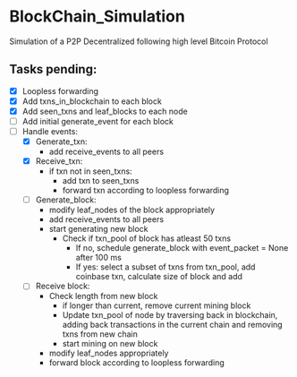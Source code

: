 # BlockChain_Simulation
Simulation of a P2P Decentralized following high level Bitcoin Protocol

## Tasks pending:
- [x] Loopless forwarding
- [x] Add txns_in_blockchain to each block
- [x] Add seen_txns and leaf_blocks to each node
- [ ] Add initial generate_event for each block
- [ ] Handle events:
    - [x] Generate_txn:
        - add receive_events to all peers
    - [x] Receive_txn:
        - if txn not in seen_txns:
            - add txn to seen_txns
            - forward txn according to loopless forwarding
    - [ ] Generate_block:
        - modify leaf_nodes of the block appropriately        
        - add receive_events to all peers
        - start generating new block
            - Check if txn_pool of block has atleast 50 txns
                - If no, schedule generate_block with event_packet = None after 100 ms
                - If yes: select a subset of txns from txn_pool, add coinbase txn, calculate size of block and add
    - [ ] Receive block:
        - Check length from new block
            - if longer than current, remove current mining block
            - Update txn_pool of node by traversing back in blockchain, adding back transactions in the current chain and removing txns from new chain
            - start mining on new block
        - modify leaf_nodes appropriately
        - forward block according to loopless forwarding
